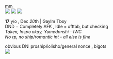mm  
![](https://64.media.tumblr.com/aa68d906616d35270a3c4fe0112ac94d/dd851ed67dd48774-79/s100x200/aa195471a99618e03e5bbd56798d016c08c180af.pnj) ![](https://64.media.tumblr.com/8a97ea3c75fa04f9fec85e3654133391/33d712acbfed06d6-09/s250x400/1b4c4c3c4dad4946daed182cd394c14ca2fba990.gifv) ![](https://64.media.tumblr.com/a94c65ffddcb6ec4c91bd449685b9629/980a6fef4c29af1a-d6/s100x200/319fd58d4e645e3e3be148dd49a436d384310eb7.gifv)

**17** y/o , Dec *20*th | Gaylm  Tboy  
DND = Completely AFK , Idle = offtab, but checking  
*Taken, Inspo okay, Yumedanshi - IWC*  
*No rp, no ship/romantic int - all else is fine*

obvious DNI proship/lolisho/general nonce , bigots   
![](https://64.media.tumblr.com/c9866be81498de05e3c727f5dfe4300c/9b26f2f232297e59-a4/s250x400/d966cf75626534ad8990663d55172d323d80573b.gifv)
